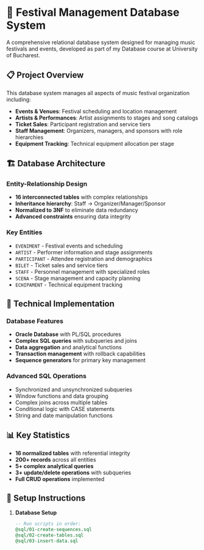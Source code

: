 # 🎵 Festival Management Database System

A comprehensive relational database system designed for managing music festivals and events, developed as part of my Database course at University of Bucharest.

## 📋 Project Overview

This database system manages all aspects of music festival organization including:
- **Events & Venues**: Festival scheduling and location management
- **Artists & Performances**: Artist assignments to stages and song catalogs
- **Ticket Sales**: Participant registration and service tiers
- **Staff Management**: Organizers, managers, and sponsors with role hierarchies
- **Equipment Tracking**: Technical equipment allocation per stage

## 🏗️ Database Architecture

### Entity-Relationship Design
- **16 interconnected tables** with complex relationships
- **Inheritance hierarchy**: Staff → Organizer/Manager/Sponsor
- **Normalized to 3NF** to eliminate data redundancy
- **Advanced constraints** ensuring data integrity

### Key Entities
- `EVENIMENT` - Festival events and scheduling
- `ARTIST` - Performer information and stage assignments  
- `PARTICIPANT` - Attendee registration and demographics
- `BILET` - Ticket sales and service tiers
- `STAFF` - Personnel management with specialized roles
- `SCENA` - Stage management and capacity planning
- `ECHIPAMENT` - Technical equipment tracking

## 🔧 Technical Implementation

### Database Features
- **Oracle Database** with PL/SQL procedures
- **Complex SQL queries** with subqueries and joins
- **Data aggregation** and analytical functions
- **Transaction management** with rollback capabilities
- **Sequence generators** for primary key management

### Advanced SQL Operations
- Synchronized and unsynchronized subqueries
- Window functions and data grouping
- Complex joins across multiple tables
- Conditional logic with CASE statements
- String and date manipulation functions

## 📊 Key Statistics

- **16 normalized tables** with referential integrity
- **200+ records** across all entities
- **5+ complex analytical queries**
- **3+ update/delete operations** with subqueries
- **Full CRUD operations** implemented

## 🚀 Setup Instructions

1. **Database Setup**
   ```sql
   -- Run scripts in order:
   @sql/01-create-sequences.sql
   @sql/02-create-tables.sql
   @sql/03-insert-data.sql
